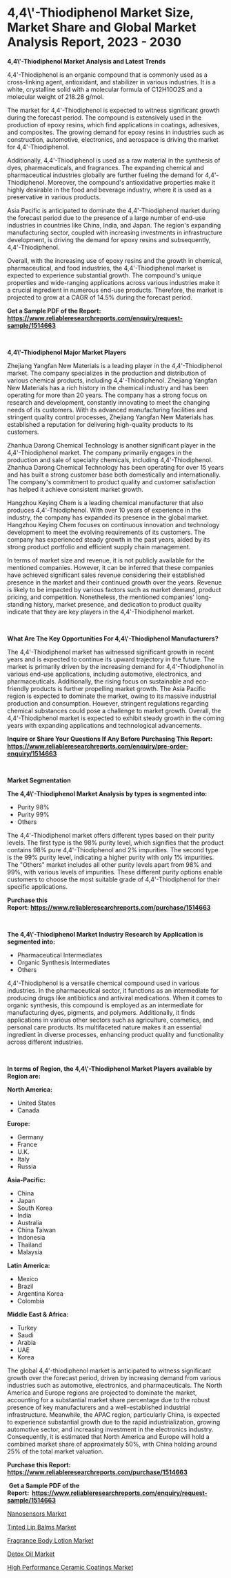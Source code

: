 <p><h1>4,4\'-Thiodiphenol Market Size, Market Share and Global Market Analysis Report, 2023 - 2030</h1></p><p><strong>4,4\'-Thiodiphenol Market Analysis and Latest Trends</strong></p>
<p><p>4,4'-Thiodiphenol is an organic compound that is commonly used as a cross-linking agent, antioxidant, and stabilizer in various industries. It is a white, crystalline solid with a molecular formula of C12H10O2S and a molecular weight of 218.28 g/mol.</p><p>The market for 4,4'-Thiodiphenol is expected to witness significant growth during the forecast period. The compound is extensively used in the production of epoxy resins, which find applications in coatings, adhesives, and composites. The growing demand for epoxy resins in industries such as construction, automotive, electronics, and aerospace is driving the market for 4,4'-Thiodiphenol.</p><p>Additionally, 4,4'-Thiodiphenol is used as a raw material in the synthesis of dyes, pharmaceuticals, and fragrances. The expanding chemical and pharmaceutical industries globally are further fueling the demand for 4,4'-Thiodiphenol. Moreover, the compound's antioxidative properties make it highly desirable in the food and beverage industry, where it is used as a preservative in various products.</p><p>Asia Pacific is anticipated to dominate the 4,4'-Thiodiphenol market during the forecast period due to the presence of a large number of end-use industries in countries like China, India, and Japan. The region's expanding manufacturing sector, coupled with increasing investments in infrastructure development, is driving the demand for epoxy resins and subsequently, 4,4'-Thiodiphenol.</p><p>Overall, with the increasing use of epoxy resins and the growth in chemical, pharmaceutical, and food industries, the 4,4'-Thiodiphenol market is expected to experience substantial growth. The compound's unique properties and wide-ranging applications across various industries make it a crucial ingredient in numerous end-use products. Therefore, the market is projected to grow at a CAGR of 14.5% during the forecast period.</p></p>
<p><strong>Get a Sample PDF of the Report:&nbsp; <a href="https://www.reliableresearchreports.com/enquiry/request-sample/1514663">https://www.reliableresearchreports.com/enquiry/request-sample/1514663</a></strong></p>
<p>&nbsp;</p>
<p><strong>4,4\'-Thiodiphenol Major Market Players</strong></p>
<p><p>Zhejiang Yangfan New Materials is a leading player in the 4,4'-Thiodiphenol market. The company specializes in the production and distribution of various chemical products, including 4,4'-Thiodiphenol. Zhejiang Yangfan New Materials has a rich history in the chemical industry and has been operating for more than 20 years. The company has a strong focus on research and development, constantly innovating to meet the changing needs of its customers. With its advanced manufacturing facilities and stringent quality control processes, Zhejiang Yangfan New Materials has established a reputation for delivering high-quality products to its customers.</p><p>Zhanhua Darong Chemical Technology is another significant player in the 4,4'-Thiodiphenol market. The company primarily engages in the production and sale of specialty chemicals, including 4,4'-Thiodiphenol. Zhanhua Darong Chemical Technology has been operating for over 15 years and has built a strong customer base both domestically and internationally. The company's commitment to product quality and customer satisfaction has helped it achieve consistent market growth.</p><p>Hangzhou Keying Chem is a leading chemical manufacturer that also produces 4,4'-Thiodiphenol. With over 10 years of experience in the industry, the company has expanded its presence in the global market. Hangzhou Keying Chem focuses on continuous innovation and technology development to meet the evolving requirements of its customers. The company has experienced steady growth in the past years, aided by its strong product portfolio and efficient supply chain management.</p><p>In terms of market size and revenue, it is not publicly available for the mentioned companies. However, it can be inferred that these companies have achieved significant sales revenue considering their established presence in the market and their continued growth over the years. Revenue is likely to be impacted by various factors such as market demand, product pricing, and competition. Nonetheless, the mentioned companies' long-standing history, market presence, and dedication to product quality indicate that they are key players in the 4,4'-Thiodiphenol market.</p></p>
<p>&nbsp;</p>
<p><strong>What Are The Key Opportunities For 4,4\'-Thiodiphenol Manufacturers?</strong></p>
<p><p>The 4,4'-Thiodiphenol market has witnessed significant growth in recent years and is expected to continue its upward trajectory in the future. The market is primarily driven by the increasing demand for 4,4'-Thiodiphenol in various end-use applications, including automotive, electronics, and pharmaceuticals. Additionally, the rising focus on sustainable and eco-friendly products is further propelling market growth. The Asia Pacific region is expected to dominate the market, owing to its massive industrial production and consumption. However, stringent regulations regarding chemical substances could pose a challenge to market growth. Overall, the 4,4'-Thiodiphenol market is expected to exhibit steady growth in the coming years with expanding applications and technological advancements.</p></p>
<p><strong>Inquire or Share Your Questions If Any Before Purchasing This Report: <a href="https://www.reliableresearchreports.com/enquiry/pre-order-enquiry/1514663">https://www.reliableresearchreports.com/enquiry/pre-order-enquiry/1514663</a></strong></p>
<p>&nbsp;</p>
<p><strong>Market Segmentation</strong></p>
<p><strong>The 4,4\'-Thiodiphenol Market Analysis by types is segmented into:</strong></p>
<p><ul><li>Purity 98%</li><li>Purity 99%</li><li>Others</li></ul></p>
<p><p>The 4,4'-Thiodiphenol market offers different types based on their purity levels. The first type is the 98% purity level, which signifies that the product contains 98% pure 4,4'-Thiodiphenol and 2% impurities. The second type is the 99% purity level, indicating a higher purity with only 1% impurities. The "Others" market includes all other purity levels apart from 98% and 99%, with various levels of impurities. These different purity options enable customers to choose the most suitable grade of 4,4'-Thiodiphenol for their specific applications.</p></p>
<p><strong>Purchase this Report:&nbsp;<a href="https://www.reliableresearchreports.com/purchase/1514663">https://www.reliableresearchreports.com/purchase/1514663</a></strong></p>
<p>&nbsp;</p>
<p><strong>The 4,4\'-Thiodiphenol Market Industry Research by Application is segmented into:</strong></p>
<p><ul><li>Pharmaceutical Intermediates</li><li>Organic Synthesis Intermediates</li><li>Others</li></ul></p>
<p><p>4,4'-Thiodiphenol is a versatile chemical compound used in various industries. In the pharmaceutical sector, it functions as an intermediate for producing drugs like antibiotics and antiviral medications. When it comes to organic synthesis, this compound is employed as an intermediate for manufacturing dyes, pigments, and polymers. Additionally, it finds applications in various other sectors such as agriculture, cosmetics, and personal care products. Its multifaceted nature makes it an essential ingredient in diverse processes, enhancing product quality and functionality across different industries.</p></p>
<p>&nbsp;</p>
<p><strong>In terms of Region, the 4,4\'-Thiodiphenol Market Players available by Region are:</strong></p>
<p>
    <p> <strong> North America: </strong>
        <ul>
            <li>United States</li>
            <li>Canada</li>
        </ul>
        </p> 
    <p> <strong> Europe: </strong>
        <ul>
            <li>Germany</li>
            <li>France</li>
            <li>U.K.</li>
            <li>Italy</li>
            <li>Russia</li>
        </ul>
        </p> 
    <p> <strong> Asia-Pacific: </strong>
        <ul>
            <li>China</li>
            <li>Japan</li>
            <li>South Korea</li>
            <li>India</li>
            <li>Australia</li>
            <li>China Taiwan</li>
            <li>Indonesia</li>
            <li>Thailand</li>
            <li>Malaysia</li>
        </ul>
        </p> 
    <p> <strong> Latin America: </strong>
        <ul>
            <li>Mexico</li>
            <li>Brazil</li>
            <li>Argentina Korea</li>
            <li>Colombia</li>
        </ul>
        </p> 
    <p> <strong> Middle East & Africa: </strong>
        <ul>
            <li>Turkey</li>
            <li>Saudi</li>
            <li>Arabia</li>
            <li>UAE</li>
            <li>Korea</li>
        </ul>
    </p>
    </p>
<p><p>The global 4,4'-thiodiphenol market is anticipated to witness significant growth over the forecast period, driven by increasing demand from various industries such as automotive, electronics, and pharmaceuticals. The North America and Europe regions are projected to dominate the market, accounting for a substantial market share percentage due to the robust presence of key manufacturers and a well-established industrial infrastructure. Meanwhile, the APAC region, particularly China, is expected to experience substantial growth due to the rapid industrialization, growing automotive sector, and increasing investment in the electronics industry. Consequently, it is estimated that North America and Europe will hold a combined market share of approximately 50%, with China holding around 25% of the total market valuation.</p></p>
<p><strong>Purchase this Report: <a href="https://www.reliableresearchreports.com/purchase/1514663">https://www.reliableresearchreports.com/purchase/1514663</a></strong></p>
<p>&nbsp;<strong>Get a Sample PDF of the Report:&nbsp;&nbsp;<a href="https://www.reliableresearchreports.com/enquiry/request-sample/1514663">https://www.reliableresearchreports.com/enquiry/request-sample/1514663</a></strong></p>
<p><strong></strong></p>
<p><p><a href="https://medium.com/@abdulkoss1954/nanosensors-market-insight-market-trends-growth-forecasted-from-2023-to-2030-1b0fcdaf5d79">Nanosensors Market</a></p><p><a href="https://www.linkedin.com/pulse/tinted-lip-balms-market-challenges-opportunities-growth-drivers-hhe4c/">Tinted Lip Balms Market</a></p><p><a href="https://www.linkedin.com/pulse/fragrance-body-lotion-market-size-2023-2030-global-industrial-sb6pc/">Fragrance Body Lotion Market</a></p><p><a href="https://www.linkedin.com/pulse/detox-oil-market-research-report-provides-thorough-industry-57kjc/">Detox Oil Market</a></p><p><a href="https://medium.com/@kimwalker82/high-performance-ceramic-coatings-market-insight-market-trends-growth-forecasted-from-2023-to-199366b3d70c">High Performance Ceramic Coatings Market</a></p></p>